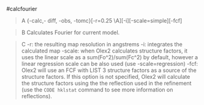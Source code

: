 #calcfourier

>A {-calc,- diff, -obs, -tomc}[-r=0.25 \\A][-i][-scale=simple][-fcf]

>B Calculates Fourier for current model.

>C -r: the resulting map resolution in angstrems
-i: integrates the calculated map
-scale: when Olex2 calculates structure factors, it uses the linear scale as a sum(Fo^2)/sum(Fc^2) by default, however a linear regression scale can be also used (use -scale=regression)
-fcf: Olex2 will use an FCF with LIST 3 structure factors as a source of the structure factors. If this option is not specified, Olex2 will calculate the structure factors using the the reflection used in the refinement (use the `CODE hklstat` command to see more information on reflections).
